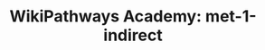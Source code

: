 ---
authors:
- Khanspers
- AlexanderPico
- Egonw
- MaintBot
description: Do not modify or delete. This pathway is part of the collection of content
  used by [https://wikipathways.github.io/academy/ WikiPathways Academy].
last-edited: 2019-08-16
organisms:
- Homo sapiens
redirect_from:
- /index.php/Pathway:WP3909
- /instance/WP3909
schema-jsonld:
- '@context': https://schema.org/
  '@id': https://wikipathways.github.io/pathways/WP3909.html
  '@type': Dataset
  creator:
    '@type': Organization
    name: WikiPathways
  description: Do not modify or delete. This pathway is part of the collection of
    content used by [https://wikipathways.github.io/academy/ WikiPathways Academy].
  keywords:
  - isopentenyl pyrophosphate
  - MVK
  - FDFT1
  - IDI1
  - Mevalonic acid-5P
  - Squalene
  - Mevalonic acid 5-pyrophosphate
  - HMGCS1
  - Mevalonic acid
  - FDPS
  - LSS
  - PMVK
  - HMGCR
  - Geranyl-PP
  - HMG-CoA
  - (S)-2,3-Epoxysqualene
  - Dimethylallyl pyrophosphate
  - MVD
  - Acetyl-CoA
  - Lanosterin
  - SQLE
  - farnesyl pyrophosphate
  license: CC0
  name: 'WikiPathways Academy: met-1-indirect'
seo: CreativeWork
title: 'WikiPathways Academy: met-1-indirect'
wpid: WP3909
---